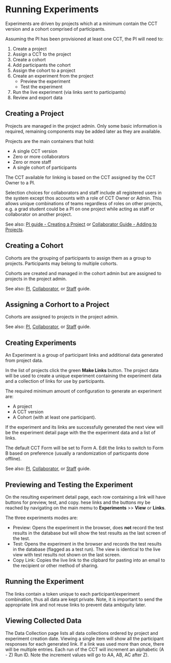 # Running Experiments

Experiments are driven by projects which at a minimum contain the CCT version and 
a cohort comprised of participants.

Assuming the PI has been provisioned at least one CCT, the PI will need to:

1. Create a project
1. Assign a CCT to the project
1. Create a cohort
1. Add participants the cohort
1. Assign the cohort to a project
1. Create an experiment from the project
    * Preview the experiment
    * Test the experiment
1. Run the live experiment (via links sent to participants)
1. Review and export data

## Creating a Project

Projects are managed in the project admin. Only some basic information is required, 
remaining components may be added later as they are available.

Projects are the main containers that hold:

* A single CCT version
* Zero or more collaborators
* Zero or more staff
* A single cohort of participants

The CCT available for linking is based on the CCT assigned by the CCT Owner to a PI.

Selection choices for collaborators and staff include all registered users in the
system except thos accounts with a role of CCT Owner or Admin. This allows unique combinations of teams regardless 
of roles on other projects, e.g. a grad student could be a PI on one project while acting 
as staff or collaborator on another project.

See also: [PI guide - Creating a Project](guide_pi.md#creating-projects) 
or [Collaborator Guide - Adding to Projects](guide_collaborator.md#adding-to-a-Project).

## Creating a Cohort

Cohorts are the grouping of participants to assign them as a group to projects.
Participants may belong to multiple cohorts. 

Cohorts are created and managed in the cohort admin but are assigned to projects in the project admin.

See also: [PI](guide_pi.md#creating-cohorts), [Collaborator](guide_collaborator.md#creating-cohorts), or [Staff](guide_staff.md#creating-cohorts) guide.

## Assigning a Corhort to a Project

Cohorts are assigned to projects in the project admin.

See also: [PI](guide_pi.md#creating-cohorts), [Collaborator](guide_collaborator.md#creating-cohorts), or [Staff](guide_staff.md#creating-cohorts) guide.

## Creating Experiments

An Experiment is a group of participant links and additional data generated from project data.

In the list of projects click the green __Make Links__ button. The project data will be used to
create a unique experiment containing the experiment data and a collection of links for use by 
participants.

The required minimum amount of configuration to generate an experiment are:

* A project 
* A CCT version 
* A Cohort (with at least one participant).

If the experiment and its links are successfully generated the next view will be the experiment detail page with the the 
experiment data and a list of links.

The default CCT Form will be set to Form A. Edit the links to switch to Form B based on preference (usually a randomization of particpants done offline).

See also: [PI](guide_pi.md#creating-experiments), [Collaborator](guide_collaborator.md#creating-experiments), 
or [Staff](guide_staff.md#creating-experiments) guide.

## Previewing and Testing the Experiment

On the resulting experiment detail page, each row containing a link will have buttons for preview, test, and copy. 
hese links and the buttons my be reached by navigating on the main memu to __Experiments__ >> __View__ or __Links__.

The three experiments modes are:

* Preview: Opens the experiment in the browser, does __not__ record the test results in the database but will show 
the test results as the last screen of the test.
* Test: Opens the experiment in the browser and records the test results in the database (flagged as a test run). The 
view is identical to the live view with test results not shown on the last screen.
* Copy Link: Copies the live link to the clipbard for pasting into an email to the recipient or other method of sharing.

## Running the Experiment

The links contain a token unique to each participant/experiment combination, thus all data are kept private. Note, it is important to send the appropriate link and not reuse links to prevent data ambiguity later.

## Viewing Collected Data

The Data Collection page lists all data collections ordered by project and experiment creation date. 
Viewing a single item will show all the participant responses for each generated link. If a link was used more
than once, there will be multiple entries. Each run of the CCT will increment an alphabetic (A - Z) Run ID. Note the increment values will go to AA, AB, AC after Z). 